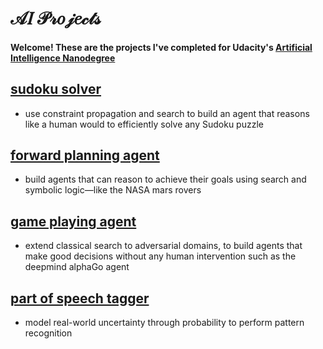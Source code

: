 # 𝒜𝐼 𝒫𝓇𝑜𝒿𝑒𝒸𝓉𝓈

#### Welcome! These are the projects I've completed for Udacity's [Artificial Intelligence Nanodegree](https://www.udacity.com/course/ai-artificial-intelligence-nanodegree--nd898)

## [sudoku solver](/1_Sudoku)
- use constraint propagation and search to build an agent that reasons like a human would to efficiently solve any Sudoku puzzle

## [forward planning agent](/2_Classical%20Planning)
- build agents that can reason to achieve their goals using search and symbolic logic—like the NASA mars rovers

## [game playing agent](/3_Adversarial%20Search)

- extend classical search to adversarial domains, to build agents that make good decisions without any human intervention such as the deepmind alphaGo agent

## [part of speech tagger](/4_HMM%20Tagger)

- model real-world uncertainty through probability to perform pattern recognition
